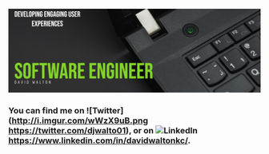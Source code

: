![Header](https://raw.githubusercontent.com/djwalto/djwalto/master/DavidBanner.png)

### You can find me on ![Twitter](http://i.imgur.com/wWzX9uB.png https://twitter.com/djwalto01), or on ![LinkedIn](https://raw.githubusercontent.com/MartinHeinz/MartinHeinz/master/linkedin-3-16.png)https://www.linkedin.com/in/davidwaltonkc/.




<!--
**djwalto/djwalto** is a ✨ _special_ ✨ repository because its `README.md` (this file) appears on your GitHub profile.

Here are some ideas to get you started:

- 🔭 I’m currently working on ...
- 🌱 I’m currently learning ...
- 👯 I’m looking to collaborate on ...
- 🤔 I’m looking for help with ...
- 💬 Ask me about ...
- 📫 How to reach me: ...
- 😄 Pronouns: ...
- ⚡ Fun fact: ...
-->
